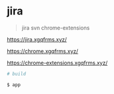 # jira

> jira svn chrome-extensions


https://jira.xgqfrms.xyz/

https://chrome.xgqfrms.xyz/

https://chrome-extensions.xgqfrms.xyz/


```sh
# build

$ app

```
